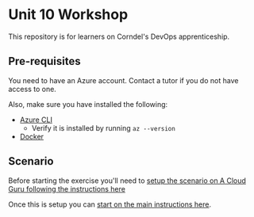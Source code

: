# Unit 10 Workshop

This repository is for learners on Corndel's DevOps apprenticeship.

## Pre-requisites

You need to have an Azure account. Contact a tutor if you do not have access to one.

Also, make sure you have installed the following:
* [Azure CLI](https://docs.microsoft.com/en-us/cli/azure/install-azure-cli)
  * Verify it is installed by running `az --version` 
* [Docker](https://docs.docker.com/get-started/get-docker/)


## Scenario

Before starting the exercise you'll need to [setup the scenario on A Cloud Guru following the instructions here](./setup/workshop_scenario_setup.md)

Once this is setup you can [start on the main instructions here](./workshop_instructions.md).